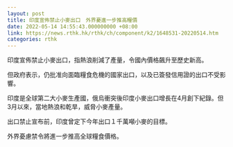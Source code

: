 ```yaml
---
layout: post
title: 印度宣佈禁止小麥出口　外界憂進一步推高糧價
date: 2022-05-14 14:55:43.000000000 +08:00
link: https://news.rthk.hk/rthk/ch/component/k2/1648531-20220514.htm
categories: rthk
---
```


印度宣佈禁止小麥出口，指熱浪削減了產量，令國內價格飆升至歷史新高。

但政府表示，仍批准向面臨糧食危機的國家出口，以及已簽發信用證的出口不受影響。

印度是全球第二大小麥生產國，俄烏衝突後印度小麥出口增長在4月創下紀錄。但3月以來，當地熱浪和乾旱，威脅小麥產量。

出口禁止宣布前，印度曾定下今年出口１千萬噸小麥的目標。

外界憂慮禁令將進一步推高全球糧食價格。
